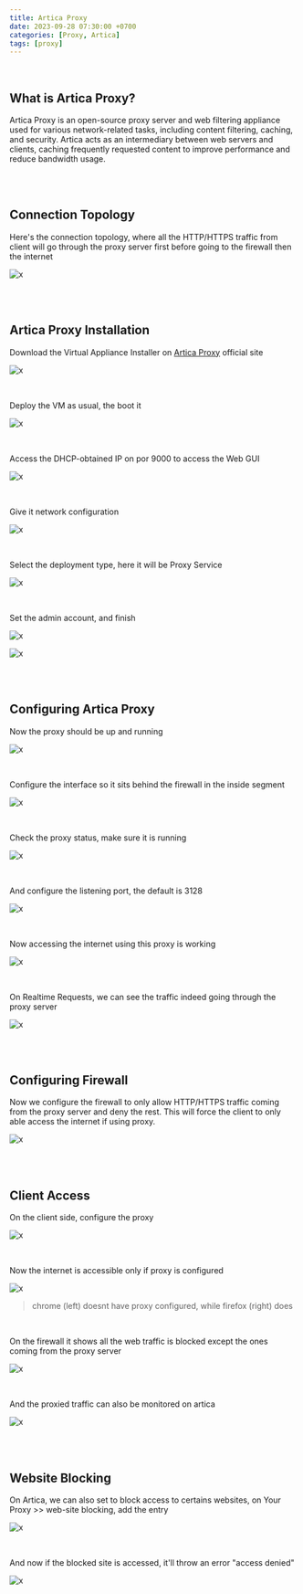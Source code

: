 ```yaml
---
title: Artica Proxy
date: 2023-09-28 07:30:00 +0700
categories: [Proxy, Artica]
tags: [proxy]
---
```


<br>

## What is Artica Proxy?

Artica Proxy is an open-source proxy server and web filtering appliance used for various network-related tasks, including content filtering, caching, and security. Artica acts as an intermediary between web servers and clients, caching frequently requested content to improve performance and reduce bandwidth usage.

<br>
<br>

## Connection Topology

Here's the connection topology, where all the HTTP/HTTPS traffic from client will go through the proxy server first before going to the firewall then the internet

![x](/static/2023-09-28-artica/00.png)

<br>
<br>

## Artica Proxy Installation

Download the Virtual Appliance Installer on [Artica Proxy](https://artica-proxy.com/telechargements/) official site

![x](/static/2023-09-28-artica/00a.png)

<br>

Deploy the VM as usual, the boot it

![x](/static/2023-09-28-artica/01.png)

<br>

Access the DHCP-obtained IP on por 9000 to access the Web GUI

![x](/static/2023-09-28-artica/02.png)

<br>

Give it network configuration

![x](/static/2023-09-28-artica/03.png)

<br>

Select the deployment type, here it will be Proxy Service

![x](/static/2023-09-28-artica/04.png)

<br>

Set the admin account, and finish

![x](/static/2023-09-28-artica/05.png)

![x](/static/2023-09-28-artica/06.png)

<br>
<br>

## Configuring Artica Proxy

Now the proxy should be up and running

![x](/static/2023-09-28-artica/07.png)

<br>

Configure the interface so it sits behind the firewall in the inside segment

![x](/static/2023-09-28-artica/08a.png)

<br>

Check the proxy status, make sure it is running

![x](/static/2023-09-28-artica/08.png)

<br>

And configure the listening port, the default is 3128

![x](/static/2023-09-28-artica/09.png)

<br>

Now accessing the internet using this proxy is working

![x](/static/2023-09-28-artica/10.png)

<br>

On Realtime Requests, we can see the traffic indeed going through the proxy server

![x](/static/2023-09-28-artica/11.png)

<br>
<br>

## Configuring Firewall

Now we configure the firewall to only allow HTTP/HTTPS traffic coming from the proxy server and deny the rest. This will force the client to only able access the internet if using proxy.

![x](/static/2023-09-28-artica/15.png)

<br>
<br>

## Client Access

On the client side, configure the proxy

![x](/static/2023-09-28-artica/12.png)

<br>

Now the internet is accessible only if proxy is configured

![x](/static/2023-09-28-artica/16.png)

> chrome (left) doesnt have proxy configured, while firefox (right) does

<br>

On the firewall it shows all the web traffic is blocked except the ones coming from the proxy server

![x](/static/2023-09-28-artica/17.png)

<br>

And the proxied traffic can also be monitored on artica

![x](/static/2023-09-28-artica/14.png)

<br>
<br>

## Website Blocking

On Artica, we can also set to block access to certains websites, on Your Proxy >> web-site blocking, add the entry

![x](/static/2023-09-28-artica/18.png)

<br>

And now if the blocked site is accessed, it'll throw an error "access denied"

![x](/static/2023-09-28-artica/19.png)

<br>

